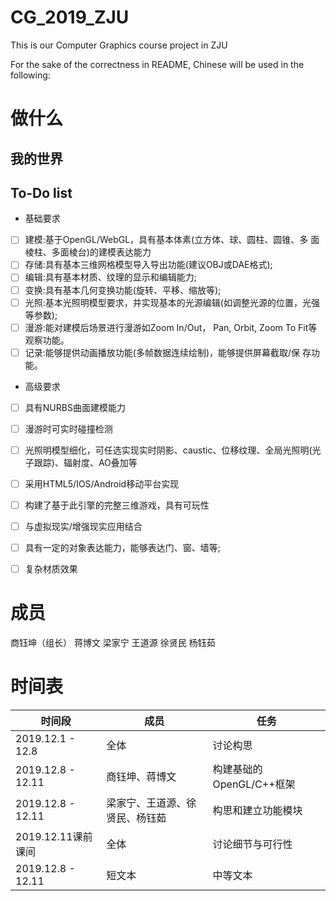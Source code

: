 # CG_2019_ZJU
This is our Computer Graphics course project in ZJU

For the sake of the correctness in README, Chinese will be used in the following:

# 做什么
## 我的世界

## To-Do list
* 基础要求
- [ ] 建模:基于OpenGL/WebGL，具有基本体素(立方体、球、圆柱、圆锥、多 面棱柱、多面棱台)的建模表达能力
- [ ] 存储:具有基本三维网格模型导入导出功能(建议OBJ或DAE格式);
- [ ] 编辑:具有基本材质、纹理的显示和编辑能力;
- [ ] 变换:具有基本几何变换功能(旋转、平移、缩放等);
- [ ] 光照:基本光照明模型要求，并实现基本的光源编辑(如调整光源的位置，光强等参数);
- [ ] 漫游:能对建模后场景进行漫游如Zoom In/Out， Pan, Orbit, Zoom To Fit等 观察功能。
- [ ] 记录:能够提供动画播放功能(多帧数据连续绘制)，能够提供屏幕截取/保 存功能。
* 高级要求
- [ ] 具有NURBS曲面建模能力
- [ ] 漫游时可实时碰撞检测
- [ ] 光照明模型细化，可任选实现实时阴影、caustic、位移纹理、全局光照明(光子跟踪)、辐射度、AO叠加等
- [ ] 采用HTML5/IOS/Android移动平台实现
- [ ] 构建了基于此引擎的完整三维游戏，具有可玩性
- [ ] 与虚拟现实/增强现实应用结合
- [ ] 具有一定的对象表达能力，能够表达门、窗、墙等;
- [ ] 复杂材质效果



# 成员
商钰坤（组长）
蒋博文
梁家宁
王道源
徐贤民
杨钰茹


# 时间表
| 时间段 | 成员 | 任务 |
| ------ | ------ | ------ |
| 2019.12.1 - 12.8 | 全体 | 讨论构思 |
| 2019.12.8 - 12.11 | 商钰坤、蒋博文 | 构建基础的OpenGL/C++框架 |
| 2019.12.8 - 12.11 | 梁家宁、王道源、徐贤民、杨钰茹 | 构思和建立功能模块 |
| 2019.12.11课前课间 | 全体 | 讨论细节与可行性 |
| 2019.12.8 - 12.11 | 短文本 | 中等文本 |
